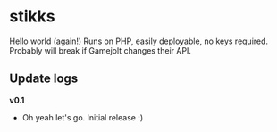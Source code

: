 # stikks
Hello world (again!) Runs on PHP, easily deployable, no keys required. Probably will break if Gamejolt changes their API.

## Update logs

**v0.1**
- Oh yeah let's go. Initial release :)

